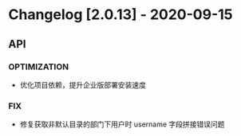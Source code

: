 <!-- generated by script, do not modify it manually -->
# Changelog [2.0.13] - 2020-09-15 

## API

### OPTIMIZATION

- 优化项目依赖，提升企业版部署安装速度

### FIX

- 修复获取非默认目录的部门下用户时 username 字段拼接错误问题

